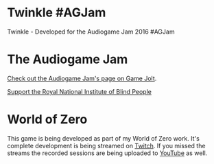 # Twinkle #AGJam
Twinkle - Developed for the Audiogame Jam 2016 #AGJam

# The Audiogame Jam
[Check out the Audiogame Jam's page on Game Jolt](http://jams.gamejolt.io/AGJam).

[Support the Royal National Institute of Blind People](https://www.justgiving.com/fundraising/audiogamejam)

# World of Zero
This game is being developed as part of my World of Zero work. It's complete development is being streamed on [Twitch](https://www.twitch.tv/runewake2/). If you missed the streams the recorded sessions are being uploaded to [YouTube](https://www.youtube.com/channel/UCJKLCjeujQj-d3JjsbVtkJw) as well.
